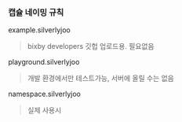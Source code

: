 ### 캡슐 네이밍 규칙

example.silverlyjoo

> bixby developers 깃헙 업로드용. 필요없음

playground.silverlyjoo

> 개발 환경에서만 테스트가능, 서버에 올릴 수는 없음

namespace.silverlyjoo

> 실제 사용시

